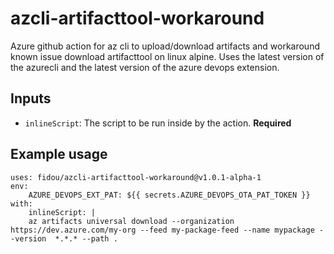 # azcli-artifacttool-workaround
Azure github action for az cli to upload/download artifacts and workaround known issue download artifacttool on linux alpine. Uses the latest version of the azurecli and the latest version of the azure devops extension.

## Inputs

- `inlineScript`: The script to be run inside by the action. **Required**

## Example usage

```
uses: fidou/azcli-artifacttool-workaround@v1.0.1-alpha-1
env:
    AZURE_DEVOPS_EXT_PAT: ${{ secrets.AZURE_DEVOPS_OTA_PAT_TOKEN }}
with:    
    inlineScript: |
    az artifacts universal download --organization https://dev.azure.com/my-org --feed my-package-feed --name mypackage --version  *.*.* --path .
```
